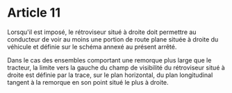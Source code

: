 # Article 11

Lorsqu'il est imposé, le rétroviseur situé à droite doit permettre au conducteur de voir au moins une portion de route plane située à droite du véhicule et définie sur le schéma annexé au présent arrêté.

Dans le cas des ensembles comportant une remorque plus large que le tracteur, la limite vers la gauche du champ de visibilité du rétroviseur situé à droite est définie par la trace, sur le plan horizontal, du plan longitudinal tangent à la remorque en son point situé le plus à droite.
